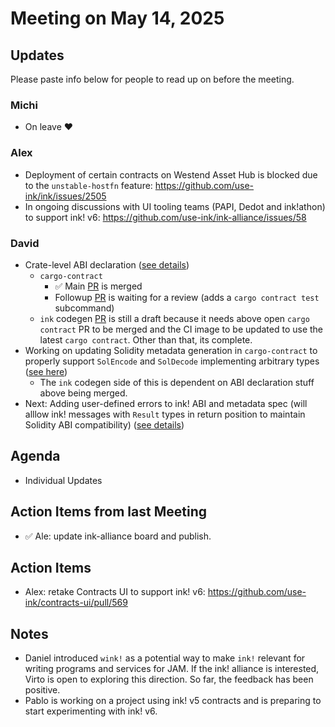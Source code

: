 # Meeting on May 14, 2025

## Updates

Please paste info below for people to read up on before the meeting.

### Michi
- On leave ❤️

### Alex
- Deployment of certain contracts on Westend Asset Hub is blocked due to the `unstable-hostfn` feature: https://github.com/use-ink/ink/issues/2505
- In ongoing discussions with UI tooling teams (PAPI, Dedot and ink!athon) to support ink! v6: https://github.com/use-ink/ink-alliance/issues/58

### David
- Crate-level ABI declaration ([see details](https://github.com/use-ink/ink/issues/2479))
  - `cargo-contract` 
    - ✅ Main [PR](https://github.com/use-ink/cargo-contract/pull/2033) is merged
    - Followup [PR](https://github.com/use-ink/cargo-contract/pull/2034) is waiting for a review (adds a `cargo contract test` subcommand) 
  - `ink` codegen [PR](https://github.com/use-ink/ink/pull/2501) is still a draft because it needs above open `cargo contract` PR to be merged and the CI image to be updated to use the latest `cargo contract`. Other than that, its complete.
- Working on updating Solidity metadata generation in `cargo-contract` to properly support `SolEncode` and `SolDecode` implementing arbitrary types ([see here](https://github.com/use-ink/cargo-contract/issues/1996))
  - The `ink` codegen side of this is dependent on ABI declaration stuff above being merged.
- Next: Adding user-defined errors to ink! ABI and metadata spec (will alllow ink! messages with `Result` types in return position to maintain Solidity ABI compatibility) ([see details](https://github.com/use-ink/ink/issues/2404))

## Agenda
- Individual Updates

## Action Items from last Meeting
- ✅ Ale: update ink-alliance board and publish.

## Action Items
- Alex: retake Contracts UI to support ink! v6: https://github.com/use-ink/contracts-ui/pull/569

## Notes
- Daniel introduced `wink!` as a potential way to make `ink!` relevant for writing programs and services for JAM. If the ink! alliance is interested, Virto is open to exploring this direction. So far, the feedback has been positive.
- Pablo is working on a project using ink! v5 contracts and is preparing to start experimenting with ink! v6.
